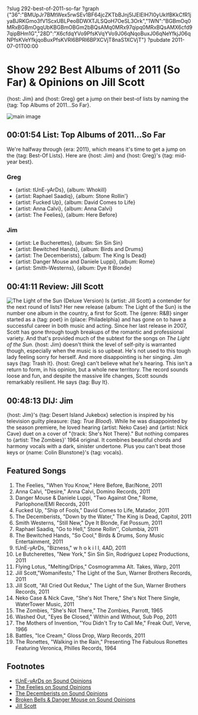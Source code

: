 ?slug 292-best-of-2011-so-far
?graph {"36":"BMUpJr7BMtWex5rwSEv1BF64jcZKTbBJnj5IJElElH7I0yUkIfBKkCfR1jyaBJRKGmo3fV1ScxUBLPeoBDWXTJLSQoH7OeSL3Ork","1WN":"BGBmOq0MRxBGBmOgqUbKBGBmOBGm2bBQsAMq0MRx97qipq0MRxBQsAMX6cfd97qipBHm1G","28D":"X6cfdqYVo9PfsKVqYVo9J06qNqoBuxJ06qNeYfkjJ06qNPfsKVeYfkjqoBuxPfsKVRl6BPRl6BPXCVjT8naS1XCVjT"}
?pubdate 2011-07-01T00:00

# Show 292 Best Albums of 2011 (So Far) & Opinions on Jill Scott
{host: Jim} and {host: Greg} get a jump on their best-of lists by naming the {tag: Top Albums of 2011...So Far}.

![main image](http://static.soundopinions.org/images/2011/bestof2011sofar.jpg)

## 00:01:54 List: Top Albums of 2011...So Far
We're halfway through {era: 2011}, which means it's time to get a jump on the {tag: Best-Of Lists}. Here are {host: Jim} and {host: Greg}'s {tag: mid-year best}.

### Greg
- {artist: tUnE-yArDs}, {album: Whokill}
- {artist: Raphael Saadiq}, {album: Stone Rollin'}
- {artist: Fucked Up}, {album: David Comes to Life}
- {artist: Anna Calvi}, {album: Anna Calvi}
- {artist: The Feelies}, {album: Here Before}

### Jim
- {artist: Le Bucherettes}, {album: Sin Sin Sin}
- {artist: Bewitched Hands}, {album: Birds and Drums}
- {artist: The Decemberists}, {album: The King Is Dead}
- {artist: Danger Mouse and Daniele Luppi}, {album: Rome}
- {artist: Smith-Westerns}, {album: Dye It Blonde}

## 00:41:11 Review: Jill Scott
![The Light of the Sun (Deluxe Version)](https://upload.wikimedia.org/wikipedia/en/thumb/1/15/Thelightofthesun.jpg/220px-Thelightofthesun.jpg "14867/435260991")
Is {artist: Jill Scott} a contender for the next round of lists? Her new release {album: The Light of the Sun} is the number one album in the country, a first for Scott. The {genre: R&B} singer started as a {tag: poet} in {place: Philadelphia} and has gone on to have a successful career in both music and acting. Since her last release in 2007, Scott has gone through tough breakups of the romantic and professional variety. And that's provided much of the subtext for the songs on *The Light of the Sun*. {host: Jim} doesn't think the level of self-pity is warranted though, especially when the music is so upbeat. He's not used to this tough lady feeling sorry for herself. And more disappointing is her singing. Jim says {tag: Trash It}. {host: Greg} can't believe what he's hearing. This isn't a return to form, in his opinion, but a whole new territory. The record sounds loose and fun, and despite the massive life changes, Scott sounds remarkably resilient. He says {tag: Buy It}.

## 00:48:13 DIJ: Jim
{host: Jim}'s {tag: Desert Island Jukebox} selection is inspired by his television guilty pleasure: {tag: *True Blood*}. While he was disappointed by the season premiere, he loved hearing {artist: Neko Case} and {artist: Nick Cave} duet on a cover of "{track: She's Not There}." But nothing compares to {artist: The Zombies}' 1964 original. It combines beautiful chords and harmony vocals with a dark, sinister undertone. Plus you can't beat those keys or {name: Colin Blunstone}'s {tag: vocals}. 


## Featured Songs
1. The Feelies, "When You Know," Here Before, Bar/None, 2011
2. Anna Calvi, "Desire," Anna Calvi, Domino Records, 2011
3. Danger Mouse & Daniele Luppi, "Two Against One," Rome, Parlophone/EMI Records, 2011
4. Fucked Up, "Ship of Fools," David Comes to Life, Matador, 2011
5. The Decemberists, "Down by the Water," The King is Dead, Capitol, 2011
6. Smith Westerns, "Still New," Dye It Blonde, Fat Possum, 2011
7. Raphael Saadiq, "Go to Hell," Stone Rollin'', Columbia, 2011
8. The Bewitched Hands, "So Cool," Birds & Drums, Sony Music Entertainment, 2011
9. tUnE-yArDs, "Bizness," w h o k i l l, 4AD, 2011
10. Le Butcherettes, "New York," Sin Sin Sin, Rodriguez Lopez Productions, 2011
11. Flying Lotus, "Melting/Drips," Cosmogramma Alt. Takes, Warp, 2011
12. Jill Scott,"Womanifesto," The Light of the Sun, Warner Brothers Records, 2011
13. Jill Scott, "All Cried Out Redux," The Light of the Sun, Warner Brothers Records, 2011
14. Neko Case & Nick Cave, "She's Not There," She's Not There Single, WaterTower Music, 2011
15. The Zombies, "She's Not There," The Zombies, Parrott, 1965
16. Washed Out, "Eyes Be Closed," Within and Without, Sub Pop, 2011
17. The Mothers of Invention, "You Didn't Try to Call Me," Freak Out!, Verve, 1966
18. Battles, "Ice Cream," Gloss Drop, Warp Records, 2011
19. The Ronettes, "Walking in the Rain," Presenting The Fabulous Ronettes Featuring Veronica, Philles Records, 1964


## Footnotes  
- [tUnE-yArDs on Sound Opinions](https://www.youtube.com/playlist?list=PLz9W8F2PZCOoSqbuV4AqZEMenPU4yZdaB)
- [The Feelies on Sound Opinions](http://www.soundopinions.org/show/138)
- [The Decemberists on Sound Opinions](http://www.soundopinions.org/show/80/)
- [Broken Bells & Danger Mouse on Sound Opinions](http://www.soundopinions.org/show/467)
- [Jill Scott](http://missjillscott.com/)
